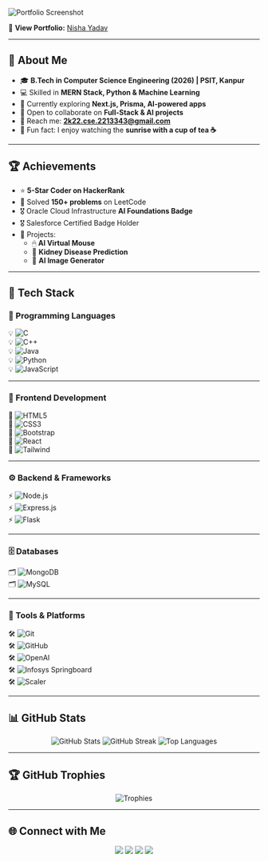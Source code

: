 
![Portfolio Screenshot](https://drive.google.com/uc?export=view&id=1cXawfAFqAQHtsQtsMNfyVcNDTJsjSTo1)

🔗 **View Portfolio:** [Nisha Yadav](https://68bb0bdf17852ba4cc7b2855--nisha-portfolio2.netlify.app/)

---
## 🌟 About Me  

- 🎓 **B.Tech in Computer Science Engineering (2026) | PSIT, Kanpur**  
- 💻 Skilled in **MERN Stack, Python & Machine Learning**  
- 🌱 Currently exploring **Next.js, Prisma, AI-powered apps**  
- 🤝 Open to collaborate on **Full-Stack & AI projects**  
- 📩 Reach me: **2k22.cse.2213343@gmail.com**  
- 🌸 Fun fact: I enjoy watching the **sunrise with a cup of tea ☕**  

---

## 🏆 Achievements  

- ⭐ **5-Star Coder on HackerRank**  
- 🧩 Solved **150+ problems** on LeetCode  
- 🎖 Oracle Cloud Infrastructure **AI Foundations Badge**  
- 🎖 Salesforce Certified Badge Holder  
- 📌 Projects:  
  - 🖱 **AI Virtual Mouse**  
  - 🏥 **Kidney Disease Prediction**  
  - 🎨 **AI Image Generator**  

---

## 🚀 Tech Stack  

### 📝 Programming Languages  
💡 ![C](https://img.shields.io/badge/C-00599C?style=flat-square&logo=c&logoColor=white)  
💡 ![C++](https://img.shields.io/badge/C++-00599C?style=flat-square&logo=c%2b%2b&logoColor=white)  
💡 ![Java](https://img.shields.io/badge/Java-FF6F00?style=flat-square&logo=java&logoColor=white)  
💡 ![Python](https://img.shields.io/badge/Python-FFD43B?style=flat-square&logo=python&logoColor=blue)  
💡 ![JavaScript](https://img.shields.io/badge/JavaScript-F7DF1E?style=flat-square&logo=javascript&logoColor=black)  

---

### 🎨 Frontend Development  
🎨 ![HTML5](https://img.shields.io/badge/HTML5-E34F26?style=flat-square&logo=html5&logoColor=white)  
🎨 ![CSS3](https://img.shields.io/badge/CSS3-1572B6?style=flat-square&logo=css3&logoColor=white)  
🎨 ![Bootstrap](https://img.shields.io/badge/Bootstrap-7952B3?style=flat-square&logo=bootstrap&logoColor=white)  
🎨 ![React](https://img.shields.io/badge/React-61DAFB?style=flat-square&logo=react&logoColor=black)  
🎨 ![Tailwind](https://img.shields.io/badge/Tailwind-38B2AC?style=flat-square&logo=tailwind-css&logoColor=white)  

---

### ⚙️ Backend & Frameworks  
⚡ ![Node.js](https://img.shields.io/badge/Node.js-339933?style=flat-square&logo=nodedotjs&logoColor=white)  
⚡ ![Express.js](https://img.shields.io/badge/Express.js-000000?style=flat-square&logo=express&logoColor=white)  
⚡ ![Flask](https://img.shields.io/badge/Flask-FFFFFF?style=flat-square&logo=flask&logoColor=black)  

---

### 🗄 Databases  
🗂 ![MongoDB](https://img.shields.io/badge/MongoDB-47A248?style=flat-square&logo=mongodb&logoColor=white)  
🗂 ![MySQL](https://img.shields.io/badge/MySQL-4479A1?style=flat-square&logo=mysql&logoColor=white)  

---

### 🔧 Tools & Platforms  
🛠 ![Git](https://img.shields.io/badge/Git-F05032?style=flat-square&logo=git&logoColor=white)  
🛠 ![GitHub](https://img.shields.io/badge/GitHub-181717?style=flat-square&logo=github&logoColor=white)  
🛠 ![OpenAI](https://img.shields.io/badge/OpenAI-412991?style=flat-square&logo=openai&logoColor=white)  
🛠 ![Infosys Springboard](https://img.shields.io/badge/Infosys_Springboard-007CC3?style=flat-square)  
🛠 ![Scaler](https://img.shields.io/badge/Scaler-0000FF?style=flat-square)  

---

## 📊 GitHub Stats  

<p align="center">
  <img src="https://github-readme-stats.vercel.app/api?username=NishaYadav-prog&show_icons=true&theme=omni" alt="GitHub Stats" />
  <img src="https://github-readme-streak-stats.herokuapp.com/?user=NishaYadav-prog&theme=omni" alt="GitHub Streak" />
  <img src="https://github-readme-stats.vercel.app/api/top-langs/?username=NishaYadav-prog&layout=compact&theme=omni" alt="Top Languages" />
</p>

---

## 🏆 GitHub Trophies  

<p align="center">
  <img src="https://github-profile-trophy.vercel.app/?username=NishaYadav-prog&theme=dracula&row=1&column=6" alt="Trophies" />
</p>

---

## 🌐 Connect with Me  

<p align="center">
  <a href="https://nishayadavportfolio.netlify.app"><img src="https://img.shields.io/badge/Portfolio-%23FF61F6.svg?&logo=web&logoColor=white" /></a>
  <a href="https://www.linkedin.com/in/nisha-yadav-96681a294/"><img src="https://img.shields.io/badge/LinkedIn-%230077B5.svg?&logo=linkedin&logoColor=white" /></a>
  <a href="mailto:2k22.cse.2213343@gmail.com"><img src="https://img.shields.io/badge/Email-D14836?logo=gmail&logoColor=white" /></a>
  <a href="https://github.com/NishaYadav-prog"><img src="https://img.shields.io/badge/GitHub-181717?logo=github&logoColor=white" /></a>
</p>
